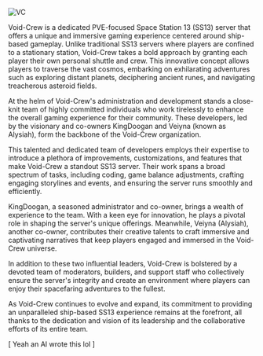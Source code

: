 ![VC](https://avatars.githubusercontent.com/u/122685712?s=96&v=4)

Void-Crew is a dedicated PVE-focused Space Station 13 (SS13) server that offers a unique and immersive gaming experience centered around ship-based gameplay. Unlike traditional SS13 servers where players are confined to a stationary station, Void-Crew takes a bold approach by granting each player their own personal shuttle and crew. This innovative concept allows players to traverse the vast cosmos, embarking on exhilarating adventures such as exploring distant planets, deciphering ancient runes, and navigating treacherous asteroid fields.

At the helm of Void-Crew's administration and development stands a close-knit team of highly committed individuals who work tirelessly to enhance the overall gaming experience for their community. These developers, led by the visionary and co-owners KingDoogan and Veiyna (known as Alysiah), form the backbone of the Void-Crew organization.

This talented and dedicated team of developers employs their expertise to introduce a plethora of improvements, customizations, and features that make Void-Crew a standout SS13 server. Their work spans a broad spectrum of tasks, including coding, game balance adjustments, crafting engaging storylines and events, and ensuring the server runs smoothly and efficiently.

KingDoogan, a seasoned administrator and co-owner, brings a wealth of experience to the team. With a keen eye for innovation, he plays a pivotal role in shaping the server's unique offerings. Meanwhile, Veiyna (Alysiah), another co-owner, contributes their creative talents to craft immersive and captivating narratives that keep players engaged and immersed in the Void-Crew universe.

In addition to these two influential leaders, Void-Crew is bolstered by a devoted team of moderators, builders, and support staff who collectively ensure the server's integrity and create an environment where players can enjoy their spacefaring adventures to the fullest.

As Void-Crew continues to evolve and expand, its commitment to providing an unparalleled ship-based SS13 experience remains at the forefront, all thanks to the dedication and vision of its leadership and the collaborative efforts of its entire team.

[ Yeah an AI wrote this lol ]
